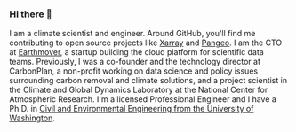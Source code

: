 ### Hi there 👋


I am a climate scientist and engineer.
Around GitHub, you'll find me contributing to open source projects like [Xarray](https://github.com/pydata/xarray) and [Pangeo](https://github.com/pangeo-data).
I am the CTO at [Earthmover]([url](https://earthmover.io/)), a startup building the cloud platform for scientific data teams. 
Previously, I was a co-founder and the technology director at CarbonPlan, a non-profit working on data science and policy issues surrounding carbon removal and climate solutions, and a project scientist in the Climate and Global Dynamics Laboratory at the National Center for Atmospheric Research.
I'm a licensed Professional Engineer and I have a Ph.D. in [Civil and Environmental Engineering from the University of Washington](https://www.ce.washington.edu/). 
